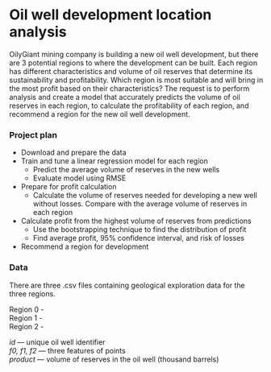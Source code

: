 # Oil well development location analysis

OilyGiant mining company is building a new oil well development, but there are 3 potential regions to where the development can be 
built. Each region has different characteristics and volume of oil reserves that determine its sustainability and profitability. Which 
region is most suitable and will bring in the most profit based on their characteristics? The request is to perform analysis and create a model 
that accurately predicts the volume of oil reserves in each region, to calculate the profitability of each region, and recommend a 
region for the new oil well development.

### Project plan

- Download and prepare the data
- Train and tune a linear regression model for each region
  - Predict the average volume of reserves in the new wells
  - Evaluate model using RMSE
- Prepare for profit calculation
  - Calculate the volume of reserves needed for developing a new well without losses. Compare with the average volume of reserves in each region
- Calculate profit from the highest volume of reserves from predictions
  - Use the bootstrapping technique to find the distribution of profit
  - Find average profit, 95% confidence interval, and risk of losses
- Recommend a region for development

### Data
There are three .csv files containing geological exploration data for the three regions.

Region 0 - </br>
Region 1 - </br>
Region 2 - </br>

_id_ — unique oil well identifier</br>
_f0, f1, f2_ — three features of points</br>
_product_ — volume of reserves in the oil well (thousand barrels)</br>
